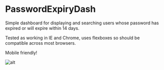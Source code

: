 # PasswordExpiryDash

Simple dashboard for displaying and searching users whose password has expired or will expire within 14 days.

Tested as working in IE and Chrome, uses flexboxes so should be compatible across most browsers.

Mobile friendly!

![alt](http://i.imgur.com/jsagr62.png "Main screen")
